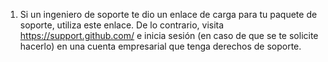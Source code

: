 1. Si un ingeniero de soporte te dio un enlace de carga para tu paquete de soporte, utiliza este enlace. De lo contrario, visita https://support.github.com/ e inicia sesión (en caso de que se te solicite hacerlo) en una cuenta empresarial que tenga derechos de soporte.
